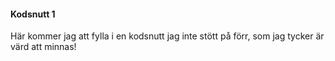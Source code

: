 #### Kodsnutt 1

Här kommer jag att fylla i en kodsnutt jag inte stött på förr, som jag tycker är värd att minnas!
